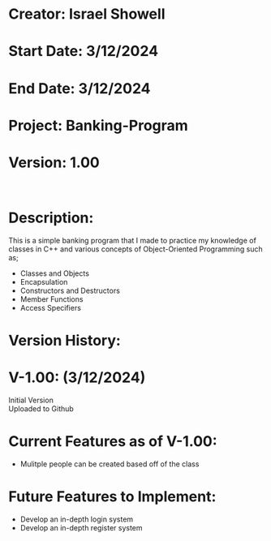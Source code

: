 # Creator: Israel Showell
# Start Date: 3/12/2024
# End Date: 3/12/2024
# Project: Banking-Program
# Version: 1.00

<br>

# Description: 
This is a simple banking program that I made to practice my knowledge of classes in C++ and various concepts of Object-Oriented Programming such as;
- Classes and Objects
- Encapsulation
- Constructors and Destructors
- Member Functions
- Access Specifiers

# Version History:
# V-1.00: (3/12/2024)
Initial Version <br>
Uploaded to Github


# Current Features as of V-1.00:
- Mulitple people can be created based off of the class

# Future Features to Implement:
- Develop an in-depth login system
- Develop an in-depth register system
